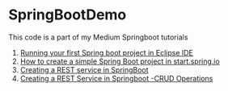 # SpringBootDemo
This code is a part of my Medium Springboot tutorials

1. [Running your first Spring boot project in Eclipse IDE](https://medium.com/eat-sleep-code-repeat/running-your-first-spring-boot-project-in-eclipse-ide-4fbc699d44dd)
2. [How to create a simple Spring Boot project in start.spring.io](https://medium.com/eat-sleep-code-repeat/how-to-create-a-simple-spring-boot-project-in-start-spring-io-d2c2f1714981)
3. [Creating a REST service in SpringBoot](https://medium.com/eat-sleep-code-repeat/creating-a-rest-service-in-springboot-bd9ef9b28f77)
4. [Creating a REST Service in Springboot -CRUD Operations](https://medium.com/eat-sleep-code-repeat/creating-a-rest-service-in-springboot-crud-operations-d133321a4092)
